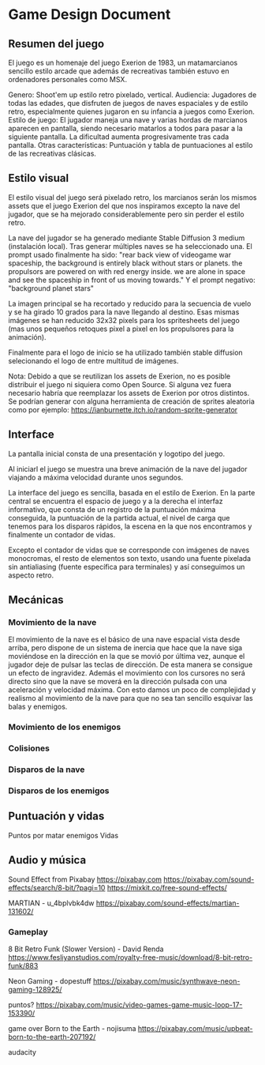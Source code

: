 # Game Design Document

## Resumen del juego

El juego es un homenaje del juego Exerion de 1983, un matamarcianos sencillo estilo arcade que además de recreativas también estuvo en ordenadores personales como MSX.

Genero: Shoot'em up estilo retro pixelado, vertical.
Audiencia: Jugadores de todas las edades, que disfruten de juegos de naves espaciales y de estilo retro, especialmente quienes jugaron en su infancia a juegos como Exerion.
Estilo de juego: El jugador maneja una nave y varias hordas de marcianos aparecen en pantalla, siendo necesario matarlos a todos para pasar a la siguiente pantalla. La dificultad aumenta progresivamente tras cada pantalla.
Otras características: Puntuación y tabla de puntuaciones al estilo de las recreativas clásicas.

## Estilo visual

El estilo visual del juego será pixelado retro, los marcianos serán los mismos assets que el juego Exerion del que nos inspiramos excepto la nave del jugador, que se ha mejorado considerablemente pero sin perder el estilo retro.

La nave del jugador se ha generado mediante Stable Diffusion 3 medium (instalación local). Tras generar múltiples naves se ha seleccionado una. El prompt usado finalmente ha sido:
"rear back view of videogame war spaceship, the background is entirely black without stars or planets. the propulsors are powered on with red energy inside. we are alone in space and see the spaceship in front of us moving towards."
Y el prompt negativo: "background planet stars"

La imagen principal se ha recortado y reducido para la secuencia de vuelo y se ha girado 10 grados para la nave llegando al destino. Esas mismas imágenes se han reducido 32x32 pixels para los spritesheets del juego (mas unos pequeños retoques pixel a pixel en los propulsores para la animación).

Finalmente para el logo de inicio se ha utilizado también stable diffusion selecionando el logo de entre multitud de imágenes.

Nota: Debido a que se reutilizan los assets de Exerion, no es posible distribuir el juego ni siquiera como Open Source. Si alguna vez fuera necesario habría que reemplazar los assets de Exerion por otros distintos.
Se podrían generar con alguna herramienta de creación de sprites aleatoria como por ejemplo:
https://ianburnette.itch.io/random-sprite-generator

## Interface

La pantalla inicial consta de una presentación y logotipo del juego.

Al iniciarl el juego se muestra una breve animación de la nave del jugador viajando a máxima velocidad durante unos segundos.

La interface del juego es sencilla, basada en el estilo de Exerion. En la parte central se encuentra el espacio de juego y a la derecha el interfaz informativo, que consta de un registro de la puntuación máxima conseguida, la puntuación de la partida actual, el nivel de carga que tenemos para los disparos rápidos, la escena en la que nos encontramos y finalmente un contador de vidas.

Excepto el contador de vidas que se corresponde con imágenes de naves monocromas, el resto de elementos son texto, usando una fuente pixelada sin antialiasing (fuente específica para terminales) y así conseguimos un aspecto retro.

## Mecánicas

### Movimiento de la nave

El movimiento de la nave es el básico de una nave espacial vista desde arriba, pero dispone de un sistema de inercia que hace que la nave siga moviéndose en la dirección en la que se movió por última vez, aunque el jugador deje de pulsar las teclas de dirección. De esta manera se consigue un efecto de ingravidez.
Además el movimiento con los cursores no será directo sino que la nave se moverá en la dirección pulsada con una aceleración y velocidad máxima. Con esto damos un poco de complejidad y realismo al movimiento de la nave para que no sea tan sencillo esquivar las balas y enemigos.

### Movimiento de los enemigos
### Colisiones
### Disparos de la nave
### Disparos de los enemigos

## Puntuación y vidas

Puntos por matar enemigos
Vidas

## Audio y música

Sound Effect from Pixabay
https://pixabay.com
https://pixabay.com/sound-effects/search/8-bit/?pagi=10
https://mixkit.co/free-sound-effects/

MARTIAN - u_4bplvbk4dw
https://pixabay.com/sound-effects/martian-131602/

### Gameplay

8 Bit Retro Funk (Slower Version) - David Renda
https://www.fesliyanstudios.com/royalty-free-music/download/8-bit-retro-funk/883

Neon Gaming - dopestuff
https://pixabay.com/music/synthwave-neon-gaming-128925/

puntos?
https://pixabay.com/music/video-games-game-music-loop-17-153390/

game over
Born to the Earth - nojisuma
https://pixabay.com/music/upbeat-born-to-the-earth-207192/


audacity
